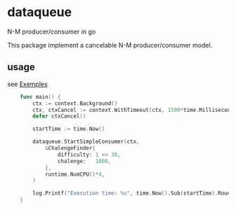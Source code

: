 # dataqueue
N-M producer/consumer in go

This package implement a cancelable N-M producer/consumer model.

## usage
see [Exemples](exemples/)

```go
    func main() {
        ctx := context.Background()
        ctx, ctxCancel := context.WithTimeout(ctx, 1500*time.Millisecond)
        defer ctxCancel()

        startTime := time.Now()

        dataqueue.StartSimpleConsumer(ctx,
            &ChalengeFinder{
                difficulty: 1 << 30,
                chalenge:   1000,
            },
            runtime.NumCPU()*4,
        )

        log.Printf("Execution time: %s", time.Now().Sub(startTime).Round(time.Millisecond))
    }
```
